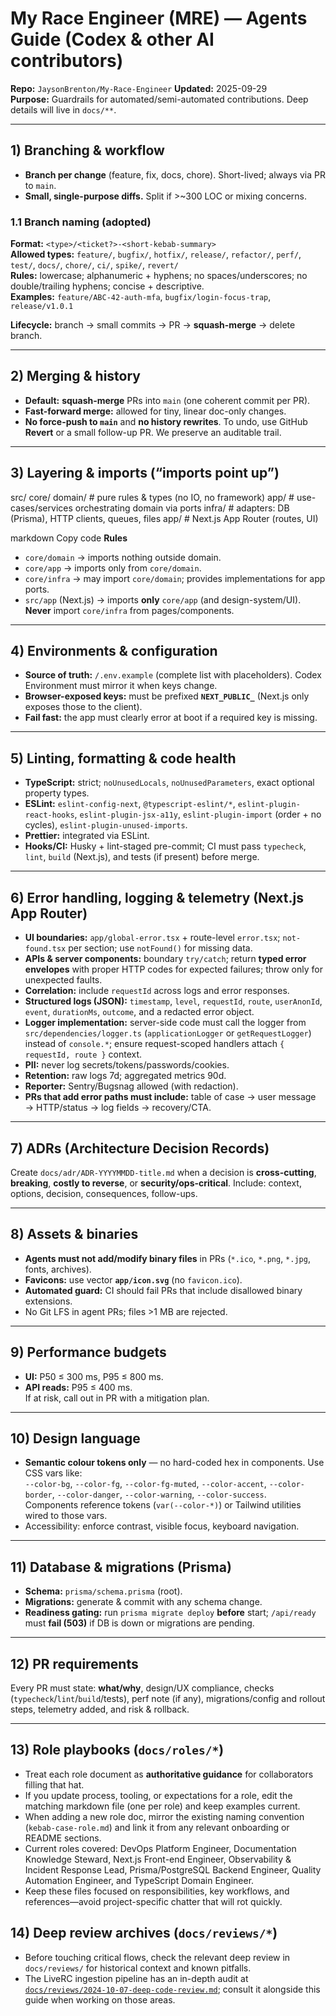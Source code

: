 # My Race Engineer (MRE) — Agents Guide (Codex & other AI contributors)
**Repo:** `JaysonBrenton/My-Race-Engineer`
**Updated:** 2025-09-29  
**Purpose:** Guardrails for automated/semi-automated contributions. Deep details will live in `docs/**`.

---

## 1) Branching & workflow
- **Branch per change** (feature, fix, docs, chore). Short-lived; always via PR to `main`.
- **Small, single-purpose diffs.** Split if >~300 LOC or mixing concerns.

### 1.1 Branch naming (adopted)
**Format:** `<type>/<ticket?>-<short-kebab-summary>`  
**Allowed types:** `feature/`, `bugfix/`, `hotfix/`, `release/`, `refactor/`, `perf/`, `test/`, `docs/`, `chore/`, `ci/`, `spike/`, `revert/`  
**Rules:** lowercase; alphanumeric + hyphens; no spaces/underscores; no double/trailing hyphens; concise + descriptive.  
**Examples:** `feature/ABC-42-auth-mfa`, `bugfix/login-focus-trap`, `release/v1.0.1`

**Lifecycle:** branch → small commits → PR → **squash-merge** → delete branch.

---

## 2) Merging & history
- **Default:** **squash-merge** PRs into `main` (one coherent commit per PR).
- **Fast-forward merge:** allowed for tiny, linear doc-only changes.
- **No force-push to `main`** and **no history rewrites**. To undo, use GitHub **Revert** or a small follow-up PR. We preserve an auditable trail.

---

## 3) Layering & imports (“imports point up”)
src/
core/
domain/ # pure rules & types (no IO, no framework)
app/ # use-cases/services orchestrating domain via ports
infra/ # adapters: DB (Prisma), HTTP clients, queues, files
app/ # Next.js App Router (routes, UI)

markdown
Copy code
**Rules**
- `core/domain` → imports nothing outside domain.
- `core/app` → imports only from `core/domain`.
- `core/infra` → may import `core/domain`; provides implementations for app ports.
- `src/app` (Next.js) → imports **only** `core/app` (and design-system/UI).  
  **Never** import `core/infra` from pages/components.

---

## 4) Environments & configuration
- **Source of truth:** `/.env.example` (complete list with placeholders). Codex Environment must mirror it when keys change.
- **Browser-exposed keys:** must be prefixed **`NEXT_PUBLIC_`** (Next.js only exposes those to the client).
- **Fail fast:** the app must clearly error at boot if a required key is missing.

---

## 5) Linting, formatting & code health
- **TypeScript:** strict; `noUnusedLocals`, `noUnusedParameters`, exact optional property types.
- **ESLint:** `eslint-config-next`, `@typescript-eslint/*`, `eslint-plugin-react-hooks`, `eslint-plugin-jsx-a11y`, `eslint-plugin-import` (order + no cycles), `eslint-plugin-unused-imports`.
- **Prettier:** integrated via ESLint.
- **Hooks/CI:** Husky + lint-staged pre-commit; CI must pass `typecheck`, `lint`, `build` (Next.js), and tests (if present) before merge.

---

## 6) Error handling, logging & telemetry (Next.js App Router)
- **UI boundaries:** `app/global-error.tsx` + route-level `error.tsx`; `not-found.tsx` per section; use `notFound()` for missing data.
- **APIs & server components:** boundary `try/catch`; return **typed error envelopes** with proper HTTP codes for expected failures; throw only for unexpected faults.
- **Correlation:** include `requestId` across logs and error responses.
- **Structured logs (JSON):** `timestamp`, `level`, `requestId`, `route`, `userAnonId`, `event`, `durationMs`, `outcome`, and a redacted error object.
- **Logger implementation:** server-side code must call the logger from `src/dependencies/logger.ts` (`applicationLogger` or `getRequestLogger`) instead of `console.*`; ensure request-scoped handlers attach `{ requestId, route }` context.
- **PII:** never log secrets/tokens/passwords/cookies.
- **Retention:** raw logs 7d; aggregated metrics 90d.
- **Reporter:** Sentry/Bugsnag allowed (with redaction).
- **PRs that add error paths must include:** table of case → user message → HTTP/status → log fields → recovery/CTA.

---

## 7) ADRs (Architecture Decision Records)
Create `docs/adr/ADR-YYYYMMDD-title.md` when a decision is **cross-cutting**, **breaking**, **costly to reverse**, or **security/ops-critical**. Include: context, options, decision, consequences, follow-ups.

---

## 8) Assets & binaries
- **Agents must not add/modify binary files** in PRs (`*.ico`, `*.png`, `*.jpg`, fonts, archives).  
- **Favicons:** use vector **`app/icon.svg`** (no `favicon.ico`).  
- **Automated guard:** CI should fail PRs that include disallowed binary extensions.  
- No Git LFS in agent PRs; files >1 MB are rejected.

---

## 9) Performance budgets
- **UI:** P50 ≤ 300 ms, P95 ≤ 800 ms.  
- **API reads:** P95 ≤ 400 ms.  
If at risk, call out in PR with a mitigation plan.

---

## 10) Design language
- **Semantic colour tokens only** — no hard-coded hex in components. Use CSS vars like:  
  `--color-bg`, `--color-fg`, `--color-fg-muted`, `--color-accent`, `--color-border`, `--color-danger`, `--color-warning`, `--color-success`.  
  Components reference tokens (`var(--color-*)`) or Tailwind utilities wired to those vars.
- Accessibility: enforce contrast, visible focus, keyboard navigation.

---

## 11) Database & migrations (Prisma)
- **Schema:** `prisma/schema.prisma` (root).
- **Migrations:** generate & commit with any schema change.
- **Readiness gating:** run `prisma migrate deploy` **before** start; `/api/ready` must **fail (503)** if DB is down or migrations are pending.

---

## 12) PR requirements
Every PR must state: **what/why**, design/UX compliance, checks (`typecheck`/`lint`/`build`/tests), perf note (if any), migrations/config and rollout steps, telemetry added, and risk & rollback.

---

## 13) Role playbooks (`docs/roles/*`)
- Treat each role document as **authoritative guidance** for collaborators filling that hat.
- If you update process, tooling, or expectations for a role, edit the matching markdown file (one per role) and keep examples current.
- When adding a new role doc, mirror the existing naming convention (`kebab-case-role.md`) and link it from any relevant onboarding or README sections.
- Current roles covered: DevOps Platform Engineer, Documentation Knowledge Steward, Next.js Front-end Engineer, Observability & Incident Response Lead, Prisma/PostgreSQL Backend Engineer, Quality Automation Engineer, and TypeScript Domain Engineer.
- Keep these files focused on responsibilities, key workflows, and references—avoid project-specific chatter that will rot quickly.

## 14) Deep review archives (`docs/reviews/*`)
- Before touching critical flows, check the relevant deep review in `docs/reviews/` for historical context and known pitfalls.
- The LiveRC ingestion pipeline has an in-depth audit at [`docs/reviews/2024-10-07-deep-code-review.md`](docs/reviews/2024-10-07-deep-code-review.md); consult it alongside this guide when working on those areas.
